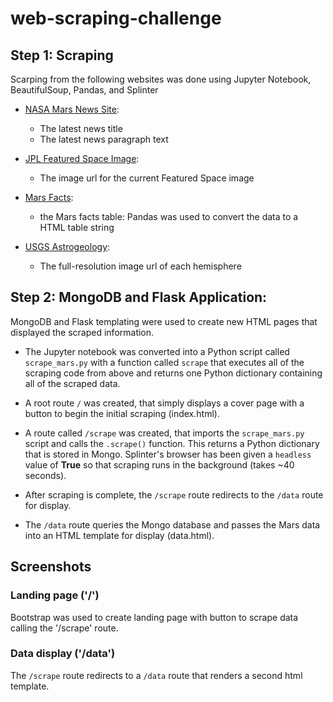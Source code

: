# web-scraping-challenge

## Step 1: Scraping

Scarping from the following websites was done using Jupyter Notebook, BeautifulSoup, Pandas, and Splinter

* [NASA Mars News Site](https://mars.nasa.gov/news/): 
  * The latest news title 
  * The latest news paragraph text

* [JPL Featured Space Image](https://www.jpl.nasa.gov/spaceimages/?search=&category=Mars): 
  * The image url for the current Featured Space image
  
* [Mars Facts](https://space-facts.com/mars/): 
  * the Mars facts table: Pandas was used to convert the data to a HTML table string

* [USGS Astrogeology](https://astrogeology.usgs.gov/search/results?q=hemisphere+enhanced&k1=target&v1=Mars): 
  * The full-resolution image url of each hemisphere
## Step 2: MongoDB and Flask Application:

MongoDB and Flask templating were used to create new HTML pages that displayed the scraped information.

* The Jupyter notebook was converted into a Python script called `scrape_mars.py` with a function called `scrape` that executes all of the scraping code from above and returns one Python dictionary containing all of the scraped data.

* A root route `/` was created, that simply displays a cover page with a button to begin the initial scraping (index.html).

* A route called `/scrape` was created, that imports the `scrape_mars.py` script and calls the `.scrape()` function. This returns a Python dictionary that is stored in Mongo. Splinter's browser has been given a `headless` value of **True** so that scraping runs in the background (takes ~40 seconds). 

* After scraping is complete, the `/scrape` route redirects to the `/data` route for display.

* The `/data` route queries the Mongo database and passes the Mars data into an HTML template for display (data.html).

## Screenshots

### Landing page ('/')

Bootstrap was used to create landing page with button to scrape data calling the '/scrape' route.

### Data display ('/data')

The `/scrape` route redirects to a `/data` route that renders a second html template.
